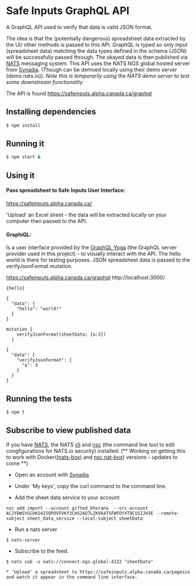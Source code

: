 # Safe Inputs GraphQL API 

A GraphQL API used to verify that data is valid JSON format. 

The idea is that the (potentially dangerous) spreadsheet data extracted by the UI/ other methods is passed to this API. GraphQL is typed so only input (spreadsheet data) matching the data types defined in the schema (JSON) will be successfully passed through.  The okayed data is then published via [NATS](https://nats.io/) messaging system. This API uses the NATS NGS global hosted server from [Synadia](https://synadia.com/ngs). (Though can be demoed locally using their demo server (demo.nats.io)). *Note this is temporarily using the NATS demo server to test some downstream functionality*

The API is found https://safeinputs.alpha.canada.ca/graphql

## Installing dependencies

```bash
$ npm install
```

## Running it

```bash
$ npm start &
```

## Using it
#### Pass spreadsheet to Safe Inputs User Interface:
https://safeinputs.alpha.canada.ca/ 

'Upload' an Excel sheet - the data will be extracted locally on your computer then passed to the API. 

#### GraphiQL: 
Is a user interface provided by the [GraphQL Yoga](https://the-guild.dev/graphql/yoga-server) (the GraphQL server provider used in this project) - to visually interact with the API. The hello world is there for testing purposes. JSON spreadsheet data is passed to the verifyJsonFormat mutation. 

https://safeinputs.alpha.canada.ca/graphql
http://localhost:3000/ 
```
{hello}

{
  "data": {
    "hello": "world!"
  }
}
```
```
mutation {
    verifyJsonFormat(sheetData: {a:3})
  }

{
  "data": {
    "verifyJsonFormat": {
      "a": 3
    }
  }
}
```

## Running the tests

```bash
$ npm t
```

## Subscribe to view published data
 If you have [NATS](https://docs.nats.io/running-a-nats-service/introduction/installation), the NATS [cli](https://github.com/nats-io/natscli) and [nsc](https://docs.nats.io/using-nats/nats-tools/nsc) (the command line tool to edit congfigurations for NATS.io security) installed: (** Working on getting this to work with Docker([(nats-box)](https://github.com/nats-io/nats-box) and [nsc nat-box](https://github.com/nats-io/nsc)) versions - updates to come **)

* Open an account with [Synadia](https://app.ngs.global/accounts/new/free)

* Under 'My keys', copy the curl command to the command line. 

* Add the sheet data service to your account

``` 
nsc add import --account gifted_khorana  --src-account ACJYDWSYGCUK54ISQPOVFVKY3CHS24O7LZKV64TSFWFOYXTQCUSZJH3E --remote-subject sheet_data_service --local-subject sheetData
```
* Run a nats server
```
$ nats-server
```
* Subscribe to the feed.
```
$ nats sub -s nats://connect.ngs.global:4222 "sheetData" 

* 'Upload' a spreadsheet to https://safeinputs.alpha.canada.ca/pagesix and watch it appear in the command line interface. 

